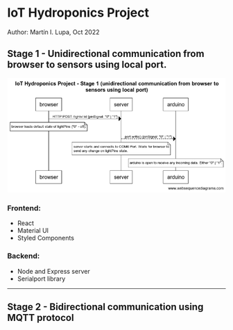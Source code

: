 # IoT Hydroponics Project

Author: Martín I. Lupa, Oct 2022

## Stage 1 - Unidirectional communication from browser to sensors using local port.

![alt text](documentation/stage1.png)

### Frontend:

- React
- Material UI
- Styled Components

### Backend:

- Node and Express server
- Serialport library

---

## Stage 2 - Bidirectional communication using MQTT protocol
